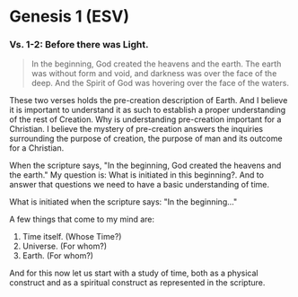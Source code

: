 # Genesis 1 (ESV)

### Vs. 1-2: Before there was Light.

> In the beginning, God created the heavens and the earth. The earth was without form and void, and darkness was over the face of the deep. And the Spirit of God was hovering over the face of the waters.

These two verses holds the pre-creation description of Earth. And I believe it is important to understand it as such to establish a proper understanding of the rest of Creation. Why is understanding pre-creation important for a Christian. I believe the mystery of pre-creation answers the inquiries surrounding the purpose of creation, the purpose of man and its outcome for a Christian.

When the scripture says, "In the beginning, God created the heavens and the earth." My question is: What is initiated in this beginning?. And to answer that questions we need to have a basic understanding of time.

What is initiated when the scripture says: "In the beginning..."

A few things that come to my mind are:

1. Time itself. (Whose Time?)
2. Universe. (For whom?)
3. Earth. (For whom?)

And for this now let us start with a study of time, both as a physical construct and as a spiritual construct as represented in the scripture.
